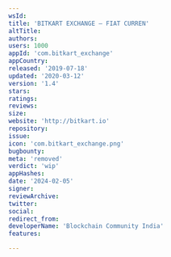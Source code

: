```yaml
---
wsId: 
title: 'BITKART EXCHANGE – FIAT CURREN'
altTitle: 
authors: 
users: 1000
appId: 'com.bitkart_exchange'
appCountry: 
released: '2019-07-18'
updated: '2020-03-12'
version: '1.4'
stars: 
ratings: 
reviews: 
size: 
website: 'http://bitkart.io'
repository: 
issue: 
icon: 'com.bitkart_exchange.png'
bugbounty: 
meta: 'removed'
verdict: 'wip'
appHashes: 
date: '2024-02-05'
signer: 
reviewArchive: 
twitter: 
social: 
redirect_from: 
developerName: 'Blockchain Community India'
features: 

---
```


